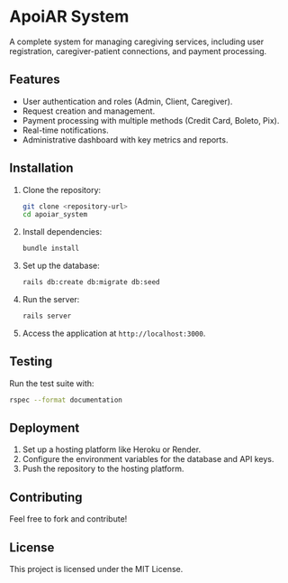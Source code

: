 
# ApoiAR System

A complete system for managing caregiving services, including user registration, caregiver-patient connections, and payment processing.

## Features

- User authentication and roles (Admin, Client, Caregiver).
- Request creation and management.
- Payment processing with multiple methods (Credit Card, Boleto, Pix).
- Real-time notifications.
- Administrative dashboard with key metrics and reports.

## Installation

1. Clone the repository:
   ```bash
   git clone <repository-url>
   cd apoiar_system
   ```

2. Install dependencies:
   ```bash
   bundle install
   ```

3. Set up the database:
   ```bash
   rails db:create db:migrate db:seed
   ```

4. Run the server:
   ```bash
   rails server
   ```

5. Access the application at `http://localhost:3000`.

## Testing

Run the test suite with:
```bash
rspec --format documentation
```

## Deployment

1. Set up a hosting platform like Heroku or Render.
2. Configure the environment variables for the database and API keys.
3. Push the repository to the hosting platform.

## Contributing

Feel free to fork and contribute!

## License

This project is licensed under the MIT License.
